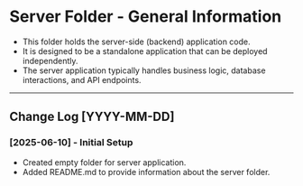 # Server Folder - General Information

- This folder holds the server-side (backend) application code.
- It is designed to be a standalone application that can be deployed independently.
- The server application typically handles business logic, database interactions, and API endpoints.

---

## Change Log [YYYY-MM-DD]

### [2025-06-10] - Initial Setup

- Created empty folder for server application.
- Added README.md to provide information about the server folder.
